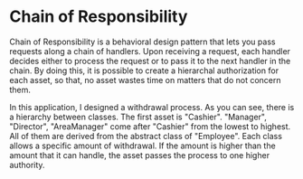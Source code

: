 # Chain of Responsibility

Chain of Responsibility is a behavioral design pattern that lets you pass requests along a chain of handlers. Upon receiving a request, each handler decides either to process the request or to pass it to the next handler in the chain.
By doing this, it is possible to create a hierarchal authorization for each asset, so that, no asset wastes time on matters that do not concern them.

In this application, I designed a withdrawal process. As you can see, there is a hierarchy between classes. The first asset is "Cashier". "Manager", "Director", "AreaManager" come after "Cashier" from the lowest to highest. All of them are derived from the abstract class of "Employee". Each class allows a specific amount of withdrawal. If the amount is higher than the amount that it can handle, the asset passes the process to one higher authority.

